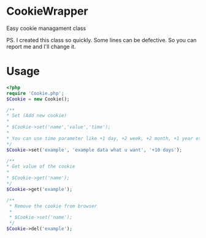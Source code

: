 # CookieWrapper
Easy cookie managament class

PS. I created this class so quickly. Some lines can be defective. So you can report me and I'll change it.

# Usage
```php
<?php 
require 'Cookie.php';
$Cookie = new Cookie();

/**
* Set (Add new cookie)
*
* $Cookie->set('name','value','time');
* 
* You can use time parameter like +1 day, +2 week, +2 month, +1 year etc..
*/
$Cookie->set('example', 'example data what u want', '+10 days');

/**
* Get value of the cookie
*
* $Cookie->get('name');
*/
$Cookie->get('example');

/**
 * Remove the cookie from browser
 *
 * $Cookie->set('name');
 */
$Cookie->del('example');

```
